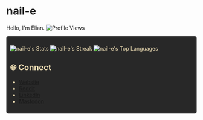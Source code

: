 # nail-e
Hello, I'm Elian.
![Profile Views](https://komarev.com/ghpvc/?username=nail-e)
<div style="background-color: #282828; color: #ebdbb2; padding: 10px; border-radius: 5px;">

![nail-e's Stats](https://github-readme-stats.vercel.app/api?username=nail-e&theme=dark&show_icons=true&hide_border=true&count_private=true)
![nail-e's Streak](https://github-readme-streak-stats.herokuapp.com/?user=nail-e&theme=dark&hide_border=true)
![nail-e's Top Languages](https://github-readme-stats.vercel.app/api/top-langs/?username=nail-e&theme=dark&show_icons=true&hide_border=true&layout=compact) 

## 🌐 Connect
- [Website](https://www.elianrieza.dev)
- [Reddit](https://www.reddit.com/u/nail_e)
- [LinkedIn](https://www.linkedin.com/in/elian-r/)
- [Mastodon](https://www.mastodon.social/nail-e)
